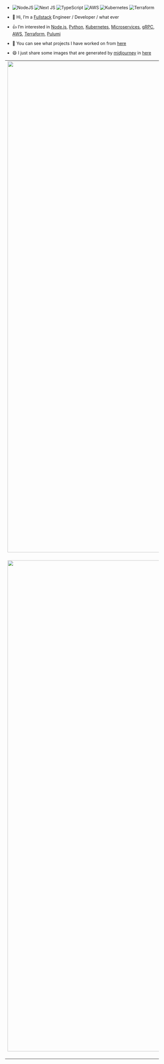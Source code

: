 - ![NodeJS](https://img.shields.io/badge/node.js-6DA55F?style=for-the-badge&logo=node.js&logoColor=white)
  ![Next JS](https://img.shields.io/badge/Next-black?style=for-the-badge&logo=next.js&logoColor=white)
  ![TypeScript](https://img.shields.io/badge/typescript-%23007ACC.svg?style=for-the-badge&logo=typescript&logoColor=white)
  ![AWS](https://img.shields.io/badge/AWS-%23FF9900.svg?style=for-the-badge&logo=amazon-aws&logoColor=white)
  ![Kubernetes](https://img.shields.io/badge/kubernetes-%23326ce5.svg?style=for-the-badge&logo=kubernetes&logoColor=white)
  ![Terraform](https://img.shields.io/badge/terraform-%235835CC.svg?style=for-the-badge&logo=terraform&logoColor=white)

- 👋 Hi, I’m a [Fullstack](https://roadmap.sh/) Engineer / Developer / what ever
- 👍 I’m interested in [Node.js](https://nodejs.org/), [Python](https://www.python.org/), [Kubernetes](https://kubernetes.io/), [Microservices](https://aws.amazon.com/microservices/?nc1=h_ls), [gRPC](https://grpc.io/), [AWS](https://aws.amazon.com/), [Terraform](https://www.terraform.io/), [Pulumi](https://www.pulumi.com/)
- 👀 You can see what projects I have worked on from [here](https://personal.isaacdev.net)
- 😄 I just share some images that are generated by [midjourney](https://www.midjourney.com) in [here](https://personal-website-isaac.vercel.app/gallery?theme=dark&folder=home/)

|                                                                                                    |                                                                                                             |                                                                                                                       |
| :------------------------------------------------------------------------------------------------: | :---------------------------------------------------------------------------------------------------------: | :-------------------------------------------------------------------------------------------------------------------: |
| <img width="1604" alt="aws" src="https://personal-images.isaacdev.net/home/aws_thumbnail.png"> AWS | <img width="1604" alt="python" src="https://personal-images.isaacdev.net/home/python_thumbnail.png"> Python |       <img width="1604" alt="k8s" src="https://personal-images.isaacdev.net/home/k8s_thumbnail.png"> Kubernetes       |
| <img width="1604" alt="git" src="https://personal-images.isaacdev.net/home/git_thumbnail.png"> Git | <img width="1604" alt="docker" src="https://personal-images.isaacdev.net/home/docker_thumbnail.png"> Docker | <img width="1604" alt="terraform" src="https://personal-images.isaacdev.net/home/terraform2_thumbnail.png"> Terraform |
